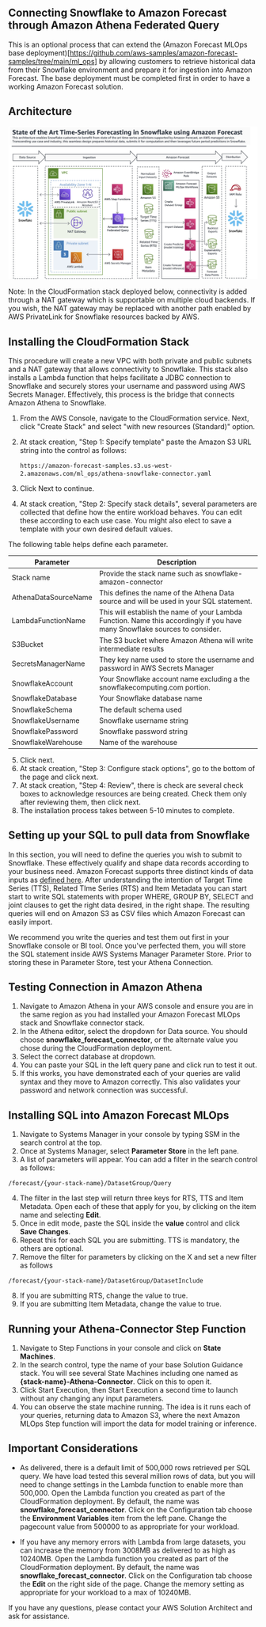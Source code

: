 ﻿## Connecting Snowflake to Amazon Forecast through Amazon Athena Federated Query

This is an optional process that can extend the (Amazon Forecast MLOps base deployment)[https://github.com/aws-samples/amazon-forecast-samples/tree/main/ml_ops] by allowing customers to retrieve historical data from their Snowflake environment and prepare it for ingestion into Amazon Forecast.   The base deployment must be completed first in order to have a working Amazon Forecast solution.

## Architecture

![Athena-Snowflake-Connector](../images/snowflake-connector-architecture.jpg)<br>

Note: In the CloudFormation stack deployed below, connectivity is added through a NAT gateway which is supportable on multiple cloud backends.  If you wish, the NAT gateway may be replaced with another path enabled by AWS PrivateLink for Snowflake resources backed by AWS.

## Installing the CloudFormation Stack
This procedure will create a new VPC with both private and public subnets and a NAT gateway that allows connectivity to Snowflake.  This stack also installs a Lambda function that helps facilitate a JDBC connection to Snowflake and securely stores your username and password using AWS Secrets Manager.  Effectively, this process is the bridge that connects Amazon Athena to Snowflake.

1. From the AWS Console, navigate to the CloudFormation service.  Next, click "Create Stack" and select "with new resources (Standard)" option.

3. At stack creation, "Step 1: Specify template" paste the Amazon S3 URL string into the control as follows:
	 ```
   https://amazon-forecast-samples.s3.us-west-2.amazonaws.com/ml_ops/athena-snowflake-connector.yaml
   ```
4. Click Next to continue.

5. At stack creation, "Step 2: Specify stack details", several parameters are collected that define how the entire workload behaves.  You can edit these according to each use case.  You might also elect to save a template with your own desired default values.  

The following table helps define each parameter.

| Parameter | Description |
|--|--|
| Stack name |  Provide the stack name such as snowflake-amazon-connector |
|AthenaDataSourceName|This defines the name of the Athena Data source and will be used in your SQL statement.|
|LambdaFunctionName|This will establish the name of your Lambda Function.   Name this accordingly if you have many Snowflake sources to consider.|
|S3Bucket|The S3 bucket where Amazon Athena will write intermediate results|
|SecretsManagerName|They key name used to store the username and password in AWS Secrets Manager |
|SnowflakeAccount|Your Snowflake account name excluding a the snowflakecomputing.com portion. |
|SnowflakeDatabase|Your Snowflake database name|
|SnowflakeSchema|The default schema used|
|SnowflakeUsername|Snowflake username string|
|SnowflakePassword|Snowflake password string|
|SnowflakeWarehouse|Name of the warehouse|

5. Click next.
6. At stack creation, "Step 3: Configure stack options", go to the bottom of the page and click next.
7. At stack creation, "Step 4: Review", there is check are several check boxes to acknowledge resources are being created.  Check them only after reviewing them, then click next.
8. The installation process takes between 5-10 minutes to complete.

## Setting up your SQL to pull data from Snowflake

In this section, you will need to define the queries you wish to submit to Snowflake.  These effectively qualify and shape data records according to your business need.  Amazon Forecast supports three distinct kinds of data inputs as [defined here](https://github.com/aws-samples/amazon-forecast-samples/blob/main/library/content/Datasets.md).   After understanding the intention of Target Time Series (TTS), Related TIme Series (RTS) and Item Metadata you can start start to write SQL statements with proper WHERE, GROUP BY, SELECT and joint clauses to get the right data desired, in the right shape.  The resulting queries will end on Amazon S3 as CSV files which Amazon Forecast can easily import.

We recommend you write the queries and test them out first in your Snowflake console or BI tool.  Once you've perfected them, you will store the SQL statement inside AWS Systems Manager Parameter Store.   Prior to storing these in Parameter Store, test your Athena Connection.

## Testing Connection in Amazon Athena

1. Navigate to Amazon Athena in your AWS console and ensure you are in the same region as you had installed your Amazon Forecast MLOps stack and Snowflake connector stack.
2. In the Athena editor, select the dropdown for Data source.  You should choose <b>snowflake_forecast_connector</b>, or the alternate value you chose during the CloudFormation deployment.
3. Select the correct database at dropdown.
4. You can paste your SQL in the left query pane and click run to test it out.  
5. If this works, you have demonstrated each of your queries are valid syntax and they move to Amazon correctly.  This also validates your password and network connection was successful.

## Installing SQL into Amazon Forecast MLOps

1. Navigate to Systems Manager in your console by typing SSM in the search control at the top.
2. Once at Systems Manager, select <b>Parameter Store</b> in the left pane.
3. A list of parameters will appear.  You can add a filter in the search control as follows:
```
/forecast/{your-stack-name}/DatasetGroup/Query
```
4. The filter in the last step will return three keys for RTS, TTS and Item Metadata.  Open each of these that apply for you, by clicking on the item name and selecting <b>Edit</b>.
5. Once in edit mode, paste the SQL inside the <b>value</b> control and click <b>Save Changes</b>.
6. Repeat this for each SQL you are submitting.  TTS is mandatory, the others are optional.
7. Remove the filter for parameters by clicking on the X and set a new filter as follows
```
/forecast/{your-stack-name}/DatasetGroup/DatasetInclude
```
8. If you are submitting RTS, change the value to true.
9. If you are submitting Item Metadata, change the value to true.


## Running your Athena-Connector Step Function

1. Navigate to Step Functions in your console and click on <b>State Machines</b>.
2. In the search control, type the name of your base Solution Guidance stack.  You will see several State Machines including one named as <b>{stack-name}-Athena-Connector</b>.  Click on this to open it.
3. Click Start Execution, then Start Execution a second time to launch without any changing any input parameters.
4. You can observe the state machine running.  The idea is it runs each of your queries, returning data to Amazon S3, where the next Amazon MLOps Step function will import the data for model training or inference.



## Important Considerations
-  As delivered, there is a default limit of 500,000 rows retrieved per SQL query.  We have load tested this several million rows of data, but you will need to change settings in the Lambda function to enable more than 500,000.  Open the Lambda function you created as part of the CloudFormation deployment.  By default, the name was <b>snowflake_forecast_connector</b>.   Click on the Configuration tab choose the <b>Environment Variables</b> item from the left pane.  Change the pagecount value from 500000 to as appropriate for your workload.

- If you have any memory errors with Lambda from large datasets, you can increase the memory from 3008MB as delivered to as high as 10240MB.  Open the Lambda function you created as part of the CloudFormation deployment.  By default, the name was <b>snowflake_forecast_connector</b>.   Click on the Configuration tab choose the <b>Edit</b> on the right side of the page.  Change the memory setting as appropriate for your workload to a max of 10240MB.


If you have any questions, please contact your AWS Solution Architect and ask for assistance.
